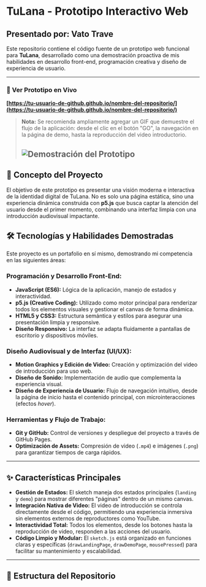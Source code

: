 # TuLana - Prototipo Interactivo Web

## Presentado por: Vato Trave

Este repositorio contiene el código fuente de un prototipo web funcional para **TuLana**, desarrollado como una demostración proactiva de mis habilidades en desarrollo front-end, programación creativa y diseño de experiencia de usuario.

---

### 🔴 Ver Prototipo en Vivo

**[https://tu-usuario-de-github.github.io/nombre-del-repositorio/](https://tu-usuario-de-github.github.io/nombre-del-repositorio/)**

> **Nota:** Se recomienda ampliamente agregar un GIF que demuestre el flujo de la aplicación: desde el clic en el botón "GO", la navegación en la página de demo, hasta la reproducción del video introductorio.
>
> ![Demostración del Prototipo](https://ruta-a-tu/demo.gif)
> ---

## 🎯 Concepto del Proyecto

El objetivo de este prototipo es presentar una visión moderna e interactiva de la identidad digital de TuLana. No es solo una página estática, sino una experiencia dinámica construida con **p5.js** que busca captar la atención del usuario desde el primer momento, combinando una interfaz limpia con una introducción audiovisual impactante.

## 🛠️ Tecnologías y Habilidades Demostradas

Este proyecto es un portafolio en sí mismo, demostrando mi competencia en las siguientes áreas:

### **Programación y Desarrollo Front-End:**
* **JavaScript (ES6):** Lógica de la aplicación, manejo de estados y interactividad.
* **p5.js (Creative Coding):** Utilizado como motor principal para renderizar todos los elementos visuales y gestionar el canvas de forma dinámica.
* **HTML5 y CSS3:** Estructura semántica y estilos para asegurar una presentación limpia y responsive.
* **Diseño Responsivo:** La interfaz se adapta fluidamente a pantallas de escritorio y dispositivos móviles.

### **Diseño Audiovisual y de Interfaz (UI/UX):**
* **Motion Graphics y Edición de Video:** Creación y optimización del video de introducción para uso web.
* **Diseño de Sonido:** Implementación de audio que complementa la experiencia visual.
* **Diseño de Experiencia de Usuario:** Flujo de navegación intuitivo, desde la página de inicio hasta el contenido principal, con microinteracciones (efectos *hover*).

### **Herramientas y Flujo de Trabajo:**
* **Git y GitHub:** Control de versiones y despliegue del proyecto a través de GitHub Pages.
* **Optimización de Assets:** Compresión de video (`.mp4`) e imágenes (`.png`) para garantizar tiempos de carga rápidos.

---

## ✨ Características Principales

* **Gestión de Estados:** El sketch maneja dos estados principales (`landing` y `demo`) para mostrar diferentes "páginas" dentro de un mismo canvas.
* **Integración Nativa de Video:** El video de introducción se controla directamente desde el código, permitiendo una experiencia inmersiva sin elementos externos de reproductores como YouTube.
* **Interactividad Total:** Todos los elementos, desde los botones hasta la reproducción de video, responden a las acciones del usuario.
* **Código Limpio y Modular:** El `sketch.js` está organizado en funciones claras y específicas (`drawLandingPage`, `drawDemoPage`, `mousePressed`) para facilitar su mantenimiento y escalabilidad.

---

## 📂 Estructura del Repositorio
